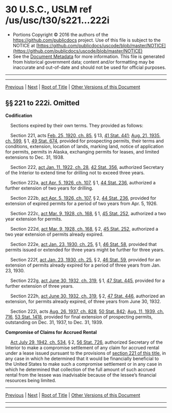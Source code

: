 ---
---

# 30 U.S.C., USLM ref /us/usc/t30/s221...222i

* Portions Copyright © 2016 the authors of the https://github.com/publicdocs project.
  Use of this file is subject to the NOTICE at [https://github.com/publicdocs/uscode/blob/master/NOTICE](https://github.com/publicdocs/uscode/blob/master/NOTICE)
* See the [Document Metadata](././../../../../..//README.md) for more information.
  This file is generated from historical government data; content and/or formatting may be inaccurate and out-of-date and should not be used for official purposes.

----------
----------

[Previous](./../../../../..//us/usc/t30/ch3A/schIV/m__us_usc_t30_ch3A_schIV.md) | [Next](./../../../../..//us/usc/t30/ch3A/schIV/m__us_usc_t30_s223.md) | [Root of Title](./../../../../../) | [Other Versions of this Document](https://publicdocs.github.io/go/links?ns=uslm&ref=%2Fus%2Fusc%2Ft30%2Fs221...222i)

## §§ 221 to 222i. Omitted

 __Codification__ 

    Sections expired by their own terms. They provided as follows:

    Section 221, acts [Feb. 25, 1920, ch. 85][/us/act/1920-02-25/ch85], § 13, [41 Stat. 441][/us/stat/41/441]; [Aug. 21, 1935, ch. 599][/us/act/1935-08-21/ch599], § 1, [49 Stat. 674][/us/stat/49/674], provided for prospecting permits, their terms and conditions, extension, location of lands, marking land, notice of application for permits, permits in Alaska, exchanging permits for leases, and limited extensions to Dec. 31, 1938.

    Section 222, [act Jan. 11, 1922, ch. 28][/us/act/1922-01-11/ch28], [42 Stat. 356][/us/stat/42/356], authorized Secretary of the Interior to extend time for drilling not to exceed three years.

    Section 222a, [act Apr. 5, 1926, ch. 107][/us/act/1926-04-05/ch107], § 1, [44 Stat. 236][/us/stat/44/236], authorized a further extension of two years for drilling.

    Section 222b, [act Apr. 5, 1926, ch. 107][/us/act/1926-04-05/ch107], § 2, [44 Stat. 236][/us/stat/44/236], provided for extension of expired permits for a period of two years from Apr. 5, 1926.

    Section 222c, [act Mar. 9, 1928, ch. 168][/us/act/1928-03-09/ch168], § 1, [45 Stat. 252][/us/stat/45/252], authorized a two year extension for permits.

    Section 222d, [act Mar. 9, 1928, ch. 168][/us/act/1928-03-09/ch168], § 2, [45 Stat. 252][/us/stat/45/252], authorized a two year extension of permits already expired.

    Section 222e, [act Jan. 23, 1930, ch. 25][/us/act/1930-01-23/ch25], § 1, [46 Stat. 58][/us/stat/46/58], provided that permits issued or extended for three years might be further for three years.

    Section 222f, [act Jan. 23, 1930, ch. 25][/us/act/1930-01-23/ch25], § 2, [46 Stat. 59][/us/stat/46/59], provided for an extension of permits already expired for a period of three years from Jan. 23, 1930.

    Section 222g, [act June 30, 1932, ch. 319][/us/act/1932-06-30/ch319], § 1, [47 Stat. 445][/us/stat/47/445], provided for a further extension of three years.

    Section 222h, [act June 30, 1932, ch. 319][/us/act/1932-06-30/ch319], § 2, [47 Stat. 446][/us/stat/47/446], authorized an extension, for permits already expired, of three years from June 30, 1932.

    Section 222i, acts [Aug. 26, 1937, ch. 828][/us/act/1937-08-26/ch828], [50 Stat. 842][/us/stat/50/842]; [Aug. 11, 1939, ch. 716][/us/act/1939-08-11/ch716], [53 Stat. 1418][/us/stat/53/1418], provided for final extension of prospecting permits, outstanding on Dec. 31, 1937, to Dec. 31, 1939.

 __Compromise of Claims for Accrued Rental__ 

    [Act July 29, 1942, ch. 534][/us/act/1942-07-29/ch534], § 2, [56 Stat. 726][/us/stat/56/726], authorized Secretary of the Interior to make a compromise settlement of any claim for accrued rental under a lease issued pursuant to the provisions of [section 221 of this title][/us/usc/t30/s221], in any case in which he determined that it would be financially beneficial to the United States to make such a compromise settlement or in any case in which he determined that collection of the full amount of such accrued rental from the lessee was inadvisable because of the lessee’s financial resources being limited.

----------

[Previous](./../../../../..//us/usc/t30/ch3A/schIV/m__us_usc_t30_ch3A_schIV.md) | [Next](./../../../../..//us/usc/t30/ch3A/schIV/m__us_usc_t30_s223.md) | [Root of Title](./../../../../../) | [Other Versions of this Document](https://publicdocs.github.io/go/links?ns=uslm&ref=%2Fus%2Fusc%2Ft30%2Fs221...222i)

----------
----------

[/us/act/1920-02-25/ch85]: https://publicdocs.github.io/go/links?ns=uslm&ref=%2Fus%2Fact%2F1920-02-25%2Fch85
[/us/stat/41/441]: https://publicdocs.github.io/go/links?ns=uslm&ref=%2Fus%2Fstat%2F41%2F441
[/us/act/1935-08-21/ch599]: https://publicdocs.github.io/go/links?ns=uslm&ref=%2Fus%2Fact%2F1935-08-21%2Fch599
[/us/stat/49/674]: https://publicdocs.github.io/go/links?ns=uslm&ref=%2Fus%2Fstat%2F49%2F674
[/us/act/1922-01-11/ch28]: https://publicdocs.github.io/go/links?ns=uslm&ref=%2Fus%2Fact%2F1922-01-11%2Fch28
[/us/stat/42/356]: https://publicdocs.github.io/go/links?ns=uslm&ref=%2Fus%2Fstat%2F42%2F356
[/us/act/1926-04-05/ch107]: https://publicdocs.github.io/go/links?ns=uslm&ref=%2Fus%2Fact%2F1926-04-05%2Fch107
[/us/stat/44/236]: https://publicdocs.github.io/go/links?ns=uslm&ref=%2Fus%2Fstat%2F44%2F236
[/us/act/1926-04-05/ch107]: https://publicdocs.github.io/go/links?ns=uslm&ref=%2Fus%2Fact%2F1926-04-05%2Fch107
[/us/stat/44/236]: https://publicdocs.github.io/go/links?ns=uslm&ref=%2Fus%2Fstat%2F44%2F236
[/us/act/1928-03-09/ch168]: https://publicdocs.github.io/go/links?ns=uslm&ref=%2Fus%2Fact%2F1928-03-09%2Fch168
[/us/stat/45/252]: https://publicdocs.github.io/go/links?ns=uslm&ref=%2Fus%2Fstat%2F45%2F252
[/us/act/1928-03-09/ch168]: https://publicdocs.github.io/go/links?ns=uslm&ref=%2Fus%2Fact%2F1928-03-09%2Fch168
[/us/stat/45/252]: https://publicdocs.github.io/go/links?ns=uslm&ref=%2Fus%2Fstat%2F45%2F252
[/us/act/1930-01-23/ch25]: https://publicdocs.github.io/go/links?ns=uslm&ref=%2Fus%2Fact%2F1930-01-23%2Fch25
[/us/stat/46/58]: https://publicdocs.github.io/go/links?ns=uslm&ref=%2Fus%2Fstat%2F46%2F58
[/us/act/1930-01-23/ch25]: https://publicdocs.github.io/go/links?ns=uslm&ref=%2Fus%2Fact%2F1930-01-23%2Fch25
[/us/stat/46/59]: https://publicdocs.github.io/go/links?ns=uslm&ref=%2Fus%2Fstat%2F46%2F59
[/us/act/1932-06-30/ch319]: https://publicdocs.github.io/go/links?ns=uslm&ref=%2Fus%2Fact%2F1932-06-30%2Fch319
[/us/stat/47/445]: https://publicdocs.github.io/go/links?ns=uslm&ref=%2Fus%2Fstat%2F47%2F445
[/us/act/1932-06-30/ch319]: https://publicdocs.github.io/go/links?ns=uslm&ref=%2Fus%2Fact%2F1932-06-30%2Fch319
[/us/stat/47/446]: https://publicdocs.github.io/go/links?ns=uslm&ref=%2Fus%2Fstat%2F47%2F446
[/us/act/1937-08-26/ch828]: https://publicdocs.github.io/go/links?ns=uslm&ref=%2Fus%2Fact%2F1937-08-26%2Fch828
[/us/stat/50/842]: https://publicdocs.github.io/go/links?ns=uslm&ref=%2Fus%2Fstat%2F50%2F842
[/us/act/1939-08-11/ch716]: https://publicdocs.github.io/go/links?ns=uslm&ref=%2Fus%2Fact%2F1939-08-11%2Fch716
[/us/stat/53/1418]: https://publicdocs.github.io/go/links?ns=uslm&ref=%2Fus%2Fstat%2F53%2F1418
[/us/act/1942-07-29/ch534]: https://publicdocs.github.io/go/links?ns=uslm&ref=%2Fus%2Fact%2F1942-07-29%2Fch534
[/us/stat/56/726]: https://publicdocs.github.io/go/links?ns=uslm&ref=%2Fus%2Fstat%2F56%2F726
[/us/usc/t30/s221]: https://publicdocs.github.io/go/links?ns=uslm&ref=%2Fus%2Fusc%2Ft30%2Fs221


